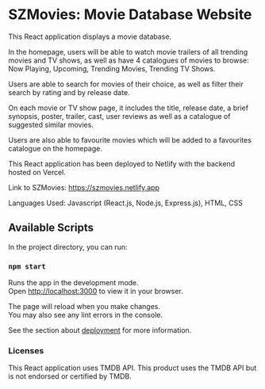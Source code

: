 # SZMovies: Movie Database Website

This React application displays a movie database.

In the homepage, users will be able to watch movie trailers of all trending movies and TV shows, as well as have 4 catalogues of movies to browse: Now Playing, Upcoming, Trending Movies, Trending TV Shows.

Users are able to search for movies of their choice, as well as filter their search by rating and by release date.

On each movie or TV show page, it includes the title, release date, a brief synopsis, poster, trailer, cast, user reviews as well as a catalogue of suggested similar movies.

Users are also able to favourite movies which will be added to a favourites catalogue on the homepage.

This React application has been deployed to Netlify with the backend hosted on Vercel. 

Link to SZMovies: https://szmovies.netlify.app

Languages Used: Javascript (React.js, Node.js, Express.js), HTML, CSS

## Available Scripts

In the project directory, you can run:

### `npm start`

Runs the app in the development mode.\
Open [http://localhost:3000](http://localhost:3000) to view it in your browser.

The page will reload when you make changes.\
You may also see any lint errors in the console.

See the section about [deployment](https://facebook.github.io/create-react-app/docs/deployment) for more information.

### Licenses

This React application uses TMDB API.
This product uses the TMDB API but is not endorsed or certified by TMDB.

